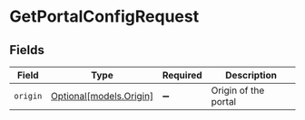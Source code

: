 # GetPortalConfigRequest


## Fields

| Field                                          | Type                                           | Required                                       | Description                                    |
| ---------------------------------------------- | ---------------------------------------------- | ---------------------------------------------- | ---------------------------------------------- |
| `origin`                                       | [Optional[models.Origin]](../models/origin.md) | :heavy_minus_sign:                             | Origin of the portal                           |